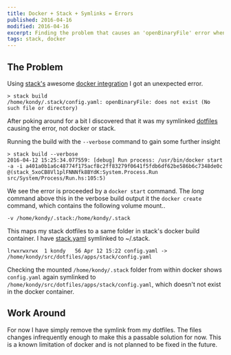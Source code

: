 ```yaml
---
title: Docker + Stack + Symlinks = Errors
published: 2016-04-16
modified: 2016-04-16
excerpt: Finding the problem that causes an 'openBinaryFile' error when running stack build with docker enabled.
tags: stack, docker
---
```


## The Problem

Using [stack's](http://docs.haskellstack.org/en/stable/README/) awesome [docker integration](http://docs.haskellstack.org/en/stable/docker_integration) I got an unexpected error.

    > stack build
    /home/kondy/.stack/config.yaml: openBinaryFile: does not exist (No such file or directory)

After poking around for a bit I discovered that it was my symlinked [dotfiles](https://github.com/KyleOndy/dotfiles) causing the error, not docker or stack.

Running the build with the `--verbose` command to gain some further insight

    > stack build --verbose
    2016-04-12 15:25:34.077559: [debug] Run process: /usr/bin/docker start -a -i a401a0b1a6c48774f175acf8c2ff83279f0641f5fdb6df62be586b6c7348de0c @(stack_5xoCB8Vl1plFNNNfk8BYdK:System.Process.Run src/System/Process/Run.hs:105:5)

We see the error is proceeded by a `docker start` command.
The *long* command above this in the verbose build output it the `docker create` command, which contains the following volume mount..

    -v /home/kondy/.stack:/home/kondy/.stack

This maps my stack dotfiles to a same folder in stack's docker build container. I have [stack.yaml](https://github.com/KyleOndy/dotfiles/blob/master/apps/stack/.stack/config.yaml) symlinked to ~/.stack.

    lrwxrwxrwx  1 kondy   56 Apr 12 15:22 config.yaml -> /home/kondy/src/dotfiles/apps/stack/config.yaml

Checking the mounted `/home/kondy/.stack` folder from within docker shows `config.yaml` again symlinked to `/home/kondy/src/dotfiles/apps/stack/config.yaml`, which doesn't not exist in the docker container.

## Work Around

For now I have simply remove the symlink from my dotfiles. The files changes infrequently enough to make this a passable solution for now. This is a known limitation of docker and is not planned to be fixed in the future.

